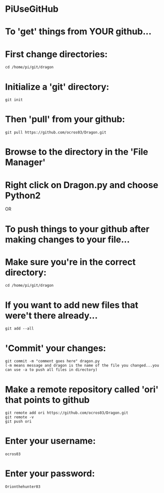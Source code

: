 # PiUseGitHub
# To 'get' things from YOUR github...
# First change directories:
	cd /home/pi/git/dragon

# Initialize a 'git' directory:
	git init
	
# Then 'pull' from your github:
	git pull https://github.com/ocros03/Dragon.git

# Browse to the directory in the 'File Manager'

# Right click on Dragon.py and choose Python2

OR

# To push things to your github after making changes to your file...
# Make sure you're in the correct directory:
	cd /home/pi/git/dragon

# If you want to add new files that were't there already...
	git add --all

# 'Commit' your changes:
	git commit -m "comment goes here" dragon.py
	(-m means message and dragon is the name of the file you changed...you can use -a to push all files in directory) 

# Make a remote repository called 'ori' that points to github
	git remote add ori https://github.com/ocros03/Dragon.git
	git remote -v
	git push ori

# Enter your username:
	ocros03

# Enter your password:
	Orionthehunter03
